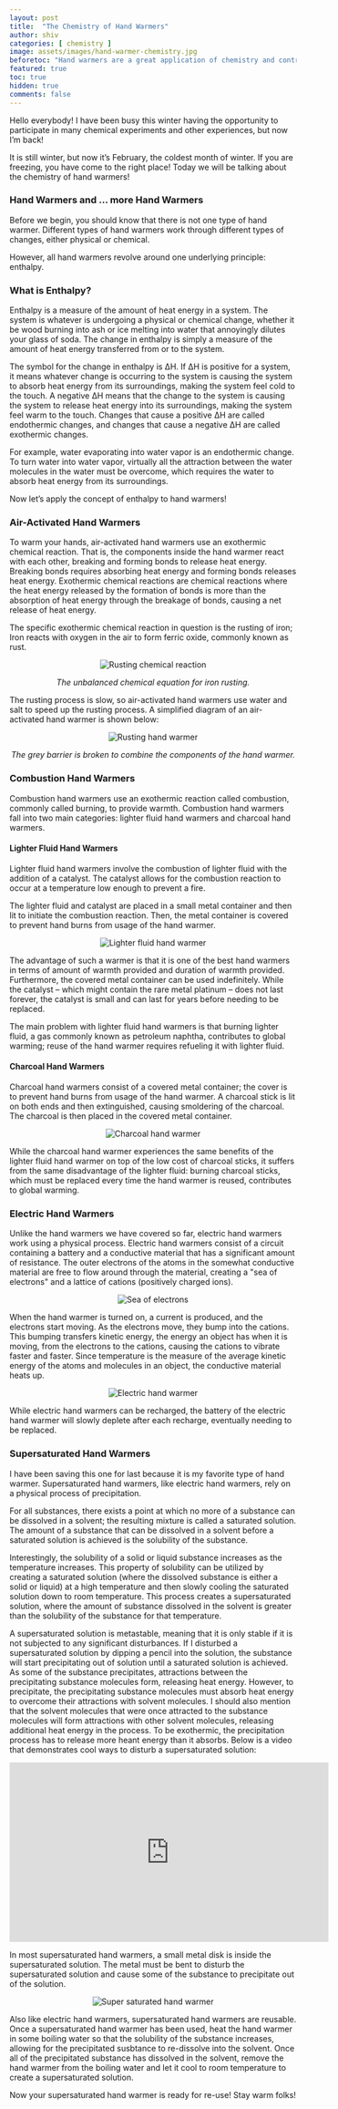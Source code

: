 ```yaml
---
layout: post
title:  "The Chemistry of Hand Warmers"
author: shiv
categories: [ chemistry ]
image: assets/images/hand-warmer-chemistry.jpg
beforetoc: "Hand warmers are a great application of chemistry and controlled reactions."
featured: true
toc: true
hidden: true
comments: false
---
```

<p>Hello everybody! I have been busy this winter having the opportunity to participate in many chemical experiments and other experiences, but now I’m back!</p>

<p>It is still winter, but now it’s February, the coldest month of winter. If you are freezing, you have come to the right place! Today we will be talking about the chemistry of hand warmers!
</p>

### Hand Warmers and … more Hand Warmers
<p>Before we begin, you should know that there is not one type of hand warmer. Different types of hand warmers work through different types of changes, either physical or chemical.</p>

<p>However, all hand warmers revolve around one underlying principle: enthalpy.</p>

### What is Enthalpy?
<p>Enthalpy is a measure of the amount of heat energy in a system. The system is whatever is undergoing a physical or chemical change, whether it be wood burning into ash or ice melting into water that annoyingly dilutes your glass of soda. The change in enthalpy is simply a measure of the amount of heat energy transferred from or to the system.</p>

<p>The symbol for the change in enthalpy is ΔH. If ΔH is positive for a system, it means whatever change is occurring to the system is causing the system to absorb heat energy from its surroundings, making the system feel cold to the touch. A negative ΔH means that the change to the system is causing the system to release heat energy into its surroundings, making the system feel warm to the touch. Changes that cause a positive ΔH are called endothermic changes, and changes that cause a negative ΔH are called exothermic changes.</p>

<p>For example, water evaporating into water vapor is an endothermic change. To turn water into water vapor, virtually all the attraction between the water molecules in the water must be overcome, which requires the water to absorb heat energy from its surroundings.</p>

<p>Now let’s apply the concept of enthalpy to hand warmers!</p>


### Air-Activated Hand Warmers
<p>To warm your hands, air-activated hand warmers use an exothermic chemical reaction. That is, the components inside the hand warmer react with each other, breaking and forming bonds to release heat energy. Breaking bonds requires absorbing heat energy and forming bonds releases heat energy. Exothermic chemical reactions are chemical reactions where the heat energy released by the formation of bonds is more than the absorption of heat energy through the breakage of bonds, causing a net release of heat energy.</p>

<p>The specific exothermic chemical reaction in question is the rusting of iron; Iron reacts with oxygen in the air to form ferric oxide, commonly known as rust.</p>

<p style="text-align: center;">
<img class="shadow-lg" src="{{site.baseurl}}/assets/images/fe2o3.png" alt="Rusting chemical reaction" class="center" /></p>
<p   style="text-align: center;">
<i>The unbalanced chemical equation for iron rusting.</i>
</p>

<p>The rusting process is slow, so air-activated hand warmers use water and salt to speed up the rusting process. A simplified diagram of an air-activated hand warmer is shown below:</p>
<p style="text-align: center;">
<img class="shadow-lg" src="{{site.baseurl}}/assets/images/hand-warmer-rust-labeled.png" alt="Rusting hand warmer" class="center" /></p>
<p   style="text-align: center;">
<i>The grey barrier is broken to combine the components of the hand warmer.</i>
</p>

### Combustion Hand Warmers
<p>Combustion hand warmers use an exothermic reaction called combustion, commonly called burning, to provide warmth. Combustion hand warmers fall into two main categories: lighter fluid hand warmers and charcoal hand warmers.</p>

#### Lighter Fluid Hand Warmers
<p>Lighter fluid hand warmers involve the combustion of lighter fluid with the addition of a catalyst. The catalyst allows for the combustion reaction to occur at a temperature low enough to prevent a fire.</p>

<p>The lighter fluid and catalyst are placed in a small metal container and then lit to initiate the combustion reaction. Then, the metal container is covered to prevent hand burns from usage of the hand warmer.</p>

<p style="text-align: center;">
<img class="shadow-lg" src="{{site.baseurl}}/assets/images/lighter-fluid-hand-warmer.jpg" alt="Lighter fluid hand warmer" class="center" /></p>

<p>The advantage of such a warmer is that it is one of the best hand warmers in terms of amount of warmth provided and duration of warmth provided. Furthermore, the covered metal container can be used indefinitely. While the catalyst – which might contain the rare metal platinum – does not last forever, the catalyst is small and can last for years before needing to be replaced.</p>

<p>The main problem with lighter fluid hand warmers is that burning lighter fluid, a gas commonly known as petroleum naphtha, contributes to global warming; reuse of the hand warmer requires refueling it with lighter fluid.</p> 

#### Charcoal Hand Warmers
<p>Charcoal hand warmers consist of a covered metal container; the cover is to prevent hand burns from usage of the hand warmer. A charcoal stick is lit on both ends and then extinguished, causing smoldering of the charcoal. The charcoal is then placed in the covered metal container.</p>

<p style="text-align: center;">
<img class="shadow-lg" src="{{site.baseurl}}/assets/images/charcoal-hand-warmer.png" alt="Charcoal hand warmer" class="center" /></p>

<p>While the charcoal hand warmer experiences the same benefits of the lighter fluid hand warmer on top of the low cost of charcoal sticks, it suffers from the same disadvantage of the lighter fluid: burning charcoal sticks, which must be replaced every time the hand warmer is reused, contributes to global warming.</p>

### Electric Hand Warmers

Unlike the hand warmers we have covered so far, electric hand warmers work using a physical process. Electric hand warmers consist of a circuit containing a battery and a conductive material that has a significant amount of resistance. The outer electrons of the atoms in the somewhat conductive material are free to flow around through the material, creating a "sea of electrons" and a lattice of cations (positively charged ions).

<p style="text-align: center;">
<img class="shadow-lg" src="{{site.baseurl}}/assets/images/sea-of-electrons.png" alt="Sea of electrons" class="center" /></p>

<p>When the hand warmer is turned on, a current is produced, and the electrons start moving. As the electrons move, they bump into the cations. This bumping transfers kinetic energy, the energy an object has when it is moving, from the electrons to the cations, causing the cations to vibrate faster and faster. Since temperature is the measure of the average kinetic energy of the atoms and molecules in an object, the conductive material heats up.</p>

<p style="text-align: center;">
<img class="shadow-lg" src="{{site.baseurl}}/assets/images/electric-hand-warmer.png" alt="Electric hand warmer" class="center" /></p>

<p>While electric hand warmers can be recharged, the battery of the electric hand warmer will slowly deplete after each recharge, eventually needing to be replaced.</p>

### Supersaturated Hand Warmers
<p>I have been saving this one for last because it is my favorite type of hand warmer. Supersaturated hand warmers, like electric hand warmers, rely on a physical process of precipitation.</p>

<p>For all substances, there exists a point at which no more of a substance can be dissolved in a solvent; the resulting mixture is called a saturated solution. The amount of a substance that can be dissolved in a solvent before a saturated solution is achieved is the solubility of the substance.</p>

<p>Interestingly, the solubility of a solid or liquid substance increases as the temperature increases. This property of solubility can be utilized by creating a saturated solution (where the dissolved substance is either a solid or liquid) at a high temperature and then slowly cooling the saturated solution down to room temperature. This process creates a supersaturated solution, where the amount of substance dissolved in the solvent is greater than the solubility of the substance for that temperature.</p>

<p>A supersaturated solution is metastable, meaning that it is only stable if it is not subjected to any significant disturbances. If I disturbed a supersaturated solution by dipping a pencil into the solution, the substance will start precipitating out of solution until a saturated solution is achieved. As some of the substance precipitates, attractions between the precipitating substance molecules form, releasing heat energy. However, to precipitate, the precipitating substance molecules must absorb heat energy to overcome their attractions with solvent molecules. I should also mention that the solvent molecules that were once attracted to the substance molecules will form attractions with other solvent molecules, releasing additional heat energy in the process. To be exothermic, the precipitation process has to release more heant energy than it absorbs. Below is a video that demonstrates cool ways to disturb a supersaturated solution:</p>

<p style="text-align:center">
<iframe width="560" height="315" src="https://www.youtube.com/watch?v=zsFA5iKc6fU&amp;showinfo=0" title="YouTube video player" frameborder="0" allowfullscreen></iframe>
</p>


<p>In most supersaturated hand warmers, a small metal disk is inside the supersaturated solution. The metal must be bent to disturb the supersaturated solution and cause some of the substance to precipitate out of the solution.</p>

<p style="text-align: center;">
<img class="shadow-lg" src="{{site.baseurl}}/assets/images/ss-hand-warmer.png" alt="Super saturated hand warmer" class="center" /></p>

<p>Also like electric hand warmers, supersaturated hand warmers are reusable. Once a supersaturated hand warmer has been used, heat the hand warmer in some boiling water so that the solubility of the substance increases, allowing for the precipitated susbtance to re-dissolve into the solvent. Once all of the precipitated substance has dissolved in the solvent, remove the hand warmer from the boiling water and let it cool to room temperature to create a supersaturated solution.</p>

<p>Now your supersaturated hand warmer is ready for re-use! Stay warm folks!</p>